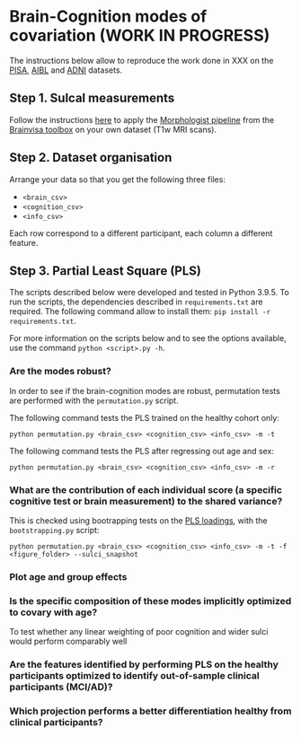 # Brain-Cognition modes of covariation (WORK IN PROGRESS)

The instructions below allow to reproduce the work done in XXX on the [PISA](https://doi.org/10.1016/j.nicl.2020.102527), [AIBL](https://aibl.csiro.au/) and [ADNI](http://adni.loni.usc.edu/) datasets.

## Step 1. Sulcal measurements
Follow the instructions [here](https://github.com/LeonieBorne/morpho-deepsulci-docker) to apply the [Morphologist pipeline](https://doi.org/10.1016/j.media.2020.101651) from the [Brainvisa toolbox](https://brainvisa.info) on your own dataset (T1w MRI scans).

## Step 2. Dataset organisation
Arrange your data so that you get the following three files: 
- ```<brain_csv>```
- ```<cognition_csv>```
- ```<info_csv>```

Each row correspond to a different participant, each column a different feature.

## Step 3. Partial Least Square (PLS)

The scripts described below were developed and tested in Python 3.9.5. To run the scripts, the dependencies described in ```requirements.txt``` are required. The following command allow to install them: ``` pip install -r requirements.txt ```.

For more information on the scripts below and to see the options available, use the command ```python <script>.py -h```.

### Are the modes robust?

In order to see if the brain-cognition modes are robust, permutation tests are performed with the ```permutation.py``` script. 

The following command tests the PLS trained on the healthy cohort only:
```
python permutation.py <brain_csv> <cognition_csv> <info_csv> -m -t
```

The following command tests the PLS after regressing out age and sex:
```
python permutation.py <brain_csv> <cognition_csv> <info_csv> -m -r
```

### What are the contribution of each individual score (a specific cognitive test or brain measurement) to the shared variance?

This is checked using bootrapping tests on the [PLS loadings](https://scikit-learn.org/stable/modules/cross_decomposition.html#plscanonical), with the ```bootstrapping.py``` script:
```
python permutation.py <brain_csv> <cognition_csv> <info_csv> -m -t -f <figure_folder> --sulci_snapshot
```

### Plot age and group effects

### Is the specific composition of these modes implicitly optimized to covary with age?
To test whether any linear weighting of poor cognition and wider sulci would perform comparably well

### Are the features identified by performing PLS on the healthy participants optimized to identify out-of-sample clinical participants (MCI/AD)?

### Which projection performs a better differentiation healthy from clinical participants?
